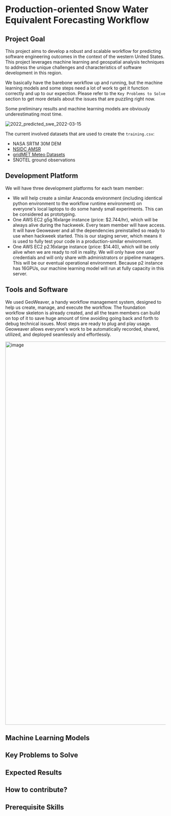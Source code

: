 # Production-oriented Snow Water Equivalent Forecasting Workflow

## Project Goal

This project aims to develop a robust and scalable workflow for predicting software engineering outcomes in the context of the western United States. This project leverages machine learning and geospatial analysis techniques to address the unique challenges and characteristics of software development in this region.

We basically have the barebone workflow up and running, but the machine learning models and some steps need a lot of work to get it function correctly and up to our expection. Please refer to the `Key Problems to Solve` section to get more details about the issues that are puzzling right now.

Some preliminary results and machine learning models are obviously underestimating most time.

![2022_predicted_swe_2022-03-15](https://github.com/geo-smart/swe_forecasting_prod/assets/17322987/f0937113-e757-4022-877c-f46ee332bce4)

The current involved datasets that are used to create the `training.csv`:
- NASA SRTM 30M DEM
- [NSIDC AMSR](https://nsidc.org/data/au_dysno/versions/1)
- [gridMET Meteo Datasets](https://www.northwestknowledge.net/metdata/data/)
- SNOTEL ground observations

## Development Platform

We will have three development platforms for each team member:

- We will help create a similar Anaconda environment (including identical python environment to the workflow runtime environment) on everyone's local laptops to do some handy small experiments. This can be considered as prototyping.
- One AWS EC2 g5g.16xlarge instance (price: $2.744/hr), which will be always alive during the hackweek. Every team member will have access. It will have Geoweaver and all the dependencies preinstalled so ready to use when hackweek started. This is our staging server, which means it is used to fully test your code in a production-similar environment.
- One AWS EC2 p2.16xlarge instance (price: $14.40), which will be only alive when we are ready to roll in reality. We will only have one user credentials and will only share with administrators or pipeline managers. This will be our eventual operational environment. Because p2 instance has 16GPUs, our machine learning model will run at fully capacity in this server. 


## Tools and Software

We used GeoWeaver, a handy workflow management system, designed to help us create, manage, and execute the workflow. The foundation workflow skeleton is already created, and all the team members can build on top of it to save huge amount of time avoiding going back and forth to debug technical issues. Most steps are ready to plug and play usage. Geoweaver allows everyone's work to be automatically recorded, shared, utilized, and deployed seamlessly and effortlessly. 

<img width="1205" alt="image" src="https://github.com/geo-smart/swe_forecasting_prod/assets/17322987/899b9694-6863-45d4-9b76-9c90820ced05">

## Machine Learning Models


## Key Problems to Solve


## Expected Results


## How to contribute?


## Prerequisite Skills



